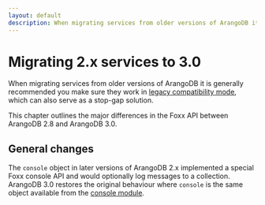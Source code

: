 ```yaml
---
layout: default
description: When migrating services from older versions of ArangoDB it is generally recommended you make sure they work in legacy compatibility mode, which can also serve as a stop-gap solution
---
```

Migrating 2.x services to 3.0
=============================

When migrating services from older versions of ArangoDB it is generally recommended you make sure they work in [legacy compatibility mode](foxx-legacymode.html), which can also serve as a stop-gap solution.

This chapter outlines the major differences in the Foxx API between ArangoDB 2.8 and ArangoDB 3.0.

General changes
---------------

The `console` object in later versions of ArangoDB 2.x implemented a special Foxx console API and would optionally log messages to a collection. ArangoDB 3.0 restores the original behaviour where `console` is the same object available from the [console module](appendix-javascriptmodules-console.html).
